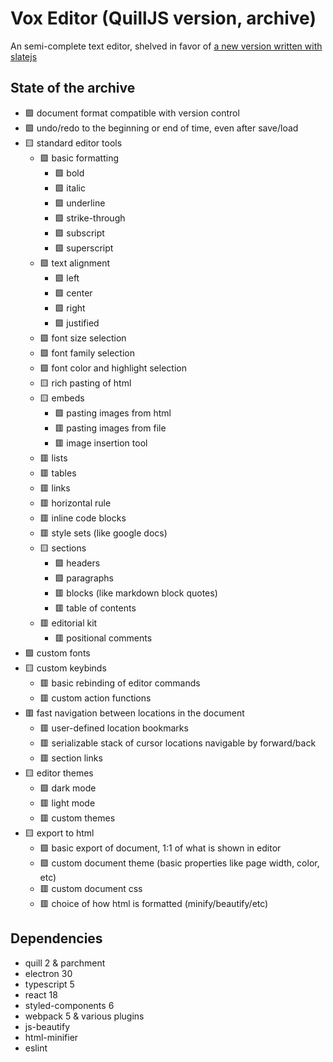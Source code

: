 # Vox Editor (QuillJS version, archive)

An semi-complete text editor, shelved in favor of [a new version written with slatejs](https://github.com/noxabellus/vox)

## State of the archive
+ 🟩 document format compatible with version control
+ 🟩 undo/redo to the beginning or end of time, even after save/load
+ 🟨 standard editor tools
    - 🟩 basic formatting
        * 🟩 bold
        * 🟩 italic
        * 🟩 underline
        * 🟩 strike-through
        * 🟩 subscript
        * 🟩 superscript
    - 🟩 text alignment
        + 🟩 left
        + 🟩 center
        + 🟩 right
        + 🟩 justified
    - 🟩 font size selection
    - 🟩 font family selection
    - 🟩 font color and highlight selection
    - 🟨 rich pasting of html
    - 🟨 embeds
        * 🟩 pasting images from html
        * 🟥 pasting images from file
        * 🟥 image insertion tool
    - 🟥 lists
    - 🟥 tables
    - 🟥 links
    - 🟥 horizontal rule
    - 🟥 inline code blocks
    - 🟥 style sets (like google docs)
    - 🟨 sections
        * 🟩 headers
        * 🟩 paragraphs
        * 🟥 blocks (like markdown block quotes)
        * 🟥 table of contents
    - 🟥 editorial kit
        * 🟥 positional comments
+ 🟩 custom fonts
+ 🟨 custom keybinds
    - 🟥 basic rebinding of editor commands
    - 🟥 custom action functions
+ 🟥 fast navigation between locations in the document
    - 🟥 user-defined location bookmarks
    - 🟥 serializable stack of cursor locations navigable by forward/back
    - 🟥 section links
+ 🟨 editor themes
    - 🟩 dark mode
    - 🟥 light mode
    - 🟥 custom themes
+ 🟨 export to html
    - 🟩 basic export of document, 1:1 of what is shown in editor
    - 🟩 custom document theme (basic properties like page width, color, etc)
    - 🟥 custom document css
    - 🟥 choice of how html is formatted (minify/beautify/etc)

## Dependencies
+ quill 2 & parchment
+ electron 30
+ typescript 5
+ react 18
+ styled-components 6
+ webpack 5 & various plugins
+ js-beautify
+ html-minifier
+ eslint
